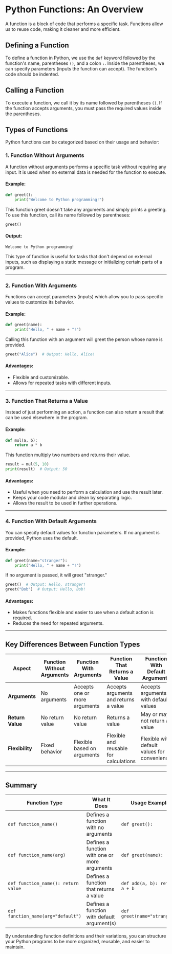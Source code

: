 # Python Functions: An Overview

A function is a block of code that performs a specific task. Functions allow us to reuse code, making it cleaner and more efficient.

## Defining a Function

To define a function in Python, we use the `def` keyword followed by the function's name, parentheses `()`, and a colon `:`. Inside the parentheses, we can specify parameters (inputs the function can accept). The function's code should be indented.

## Calling a Function

To execute a function, we call it by its name followed by parentheses `()`. If the function accepts arguments, you must pass the required values inside the parentheses.  

## Types of Functions
Python functions can be categorized based on their usage and behavior:
### 1. Function Without Arguments

A function without arguments performs a specific task without requiring any input. It is used when no external data is needed for the function to execute.

#### Example:
```python
def greet():
    print("Welcome to Python programming!")
```

This function greet doesn't take any arguments and simply prints a greeting. To use this function, call its name followed by parentheses:

```python
greet()
```
#### Output:
```
Welcome to Python programming!
```
This type of function is useful for tasks that don't depend on external inputs, such as displaying a static message or initializing certain parts of a program.

---

### 2. Function With Arguments

Functions can accept parameters (inputs) which allow you to pass specific values to customize its behavior.

#### Example:
```python
def greet(name):
    print("Hello, " + name + "!")
```

Calling this function with an argument will greet the person whose name is provided.
```python
greet("Alice")  # Output: Hello, Alice!
```

#### Advantages:
- Flexible and customizable.
- Allows for repeated tasks with different inputs.
---

### 3. Function That Returns a Value

Instead of just performing an action, a function can also return a result that can be used elsewhere in the program.

#### Example:
```python
def mul(a, b):
    return a * b
```

This function multiply two numbers and returns their value.

```python
result = mul(5, 10)
print(result)  # Output: 50
```
#### Advantages:
- Useful when you need to perform a calculation and use the result later.
- Keeps your code modular and clean by separating logic.
- Allows the result to be used in further operations.
---

### 4. Function With Default Arguments

You can specify default values for function parameters. If no argument is provided, Python uses the default.

#### Example:
```python
def greet(name="stranger"):
    print("Hello, " + name + "!")
```
If no argument is passed, it will greet "stranger."

```python
greet()  # Output: Hello, stranger!
greet("Bob")  # Output: Hello, Bob!
```
#### Advantages:
- Makes functions flexible and easier to use when a default action is required.
- Reduces the need for repeated arguments.
---
## Key Differences Between Function Types

| **Aspect**        | **Function Without Arguments** | **Function With Arguments** | **Function That Returns a Value** | **Function With Default Arguments**           |
|--------------------|--------------------------------|-----------------------------|------------------------------------|-----------------------------------------------|
| **Arguments**      | No arguments                 | Accepts one or more arguments | Accepts arguments and returns a value | Accepts arguments with default values          |
| **Return Value**   | No return value              | No return value              | Returns a value                    | May or may not return a value                  |
| **Flexibility**    | Fixed behavior               | Flexible based on arguments  | Flexible and reusable for calculations | Flexible with default values for convenience   |
---

## Summary

| **Function Type**                   | **What It Does**                        | **Usage Example**                      |
|-------------------------------------|-----------------------------------------|----------------------------------------|
| `def function_name()`               | Defines a function with no arguments    | `def greet():`                         |
| `def function_name(arg)`            | Defines a function with one or more arguments | `def greet(name):`                  |
| `def function_name(): return value` | Defines a function that returns a value | `def add(a, b): return a + b`          |
| `def function_name(arg="default")`  | Defines a function with default argument(s) | `def greet(name="stranger")`        |

By understanding function definitions and their variations, you can structure your Python programs to be more organized, reusable, and easier to maintain.
